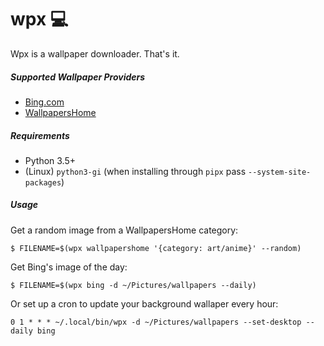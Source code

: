 # wpx 💻

Wpx is a wallpaper downloader. That's it.

##### Supported Wallpaper Providers

* [Bing.com](https://www.bing.com/)
* [WallpapersHome](https://wallpapershome.com)

##### Requirements

* Python 3.5+
* (Linux) `python3-gi` (when installing through `pipx` pass `--system-site-packages`)

##### Usage

Get a random image from a WallpapersHome category:

    $ FILENAME=$(wpx wallpapershome '{category: art/anime}' --random)

Get Bing's image of the day:

    $ FILENAME=$(wpx bing -d ~/Pictures/wallpapers --daily)

Or set up a cron to update your background wallaper every hour:

    0 1 * * * ~/.local/bin/wpx -d ~/Pictures/wallpapers --set-desktop --daily bing
